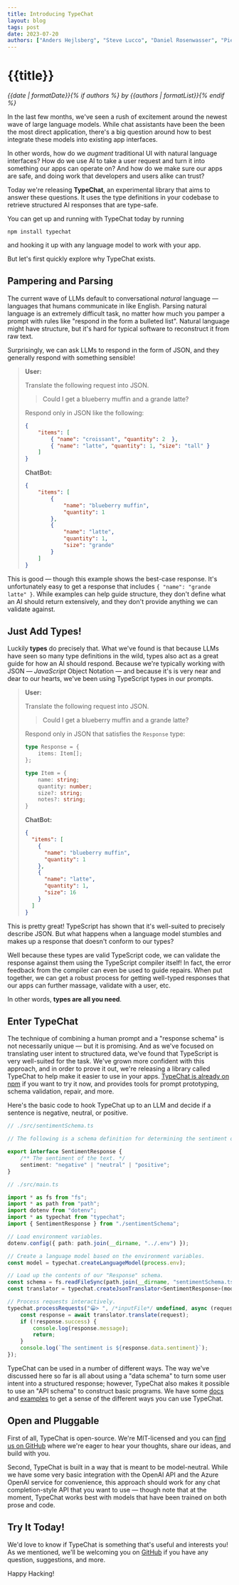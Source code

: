 ```yaml
---
title: Introducing TypeChat
layout: blog
tags: post
date: 2023-07-20
authors: ["Anders Hejlsberg", "Steve Lucco", "Daniel Rosenwasser", "Pierce Boggan", "Umesh Madan", "Mike Hopcroft", "Gayathri Chandrasekaran"]
---
```


# {{title}}

*{{date | formatDate}}{% if authors %} by {{authors | formatList}}{% endif %}*

In the last few months, we've seen a rush of excitement around the newest wave of large language models.
While chat assistants have been the been the most direct application, there's a big question around how to best integrate these models into existing app interfaces.

In other words, how do we *augment* traditional UI with natural language interfaces?
How do we use AI to take a user request and turn it into something our apps can operate on?
And how do we make sure our apps are safe, and doing work that developers and users alike can trust?

Today we're releasing **TypeChat**, an experimental library that aims to answer these questions.
It uses the type definitions in your codebase to retrieve structured AI responses that are type-safe.

You can get up and running with TypeChat today by running

```
npm install typechat
```

and hooking it up with any language model to work with your app.

But let's first quickly explore why TypeChat exists.

## Pampering and Parsing

The current wave of LLMs default to conversational *natural* language — languages that humans communicate in like English.
Parsing natural language is an extremely difficult task, no matter how much you pamper a prompt with rules like "respond in the form a bulleted list".
Natural language might have structure, but it's hard for typical software to reconstruct it from raw text.

Surprisingly, we can ask LLMs to respond in the form of JSON, and they generally respond with something sensible!

> **User:**
> 
> Translate the following request into JSON.
> 
> > Could I get a blueberry muffin and a grande latte?
> 
> Respond only in JSON like the following:
> 
> ```json
> {
>     "items": [
>         { "name": "croissant", "quantity": 2  },
>         { "name": "latte", "quantity": 1, "size": "tall" }
>     ]
> }
> ```
> 
> **ChatBot:**
> 
> ```json
> {
>     "items": [
>         {
>             "name": "blueberry muffin",
>             "quantity": 1
>         },
>         {
>             "name": "latte",
>             "quantity": 1,
>             "size": "grande"
>         }
>     ]
> }
> ```

This is good — though this example shows the best-case response.
It's unfortunately easy to get a response that includes `{ "name": "grande latte" }`.
While examples can help guide structure, they don't define what an AI should return extensively, and they don't provide anything we can validate against.

## Just Add Types!

Luckily **types** do precisely that.
What we've found is that because LLMs have seen so many type definitions in the wild, types also act as a great guide for how an AI should respond.
Because we're typically working with JSON — *JavaScript* Object Notation — and because it's is very near and dear to our hearts, we've been using TypeScript types in our prompts.

> **User:**
> 
> Translate the following request into JSON.
> 
> > Could I get a blueberry muffin and a grande latte?
> 
> Respond only in JSON that satisfies the `Response` type:
> 
> ```ts
> type Response = {
>     items: Item[];
> };
> 
> type Item = {
>     name: string;
>     quantity: number;
>     size?: string;
>     notes?: string;
> }
> ```
>
> **ChatBot:**
>
> ```json
> {
>   "items": [
>     {
>       "name": "blueberry muffin",
>       "quantity": 1
>     },
>     {
>       "name": "latte",
>       "quantity": 1,
>       "size": 16
>     }
>   ]
> }
> ```

This is pretty great!
TypeScript has shown that it's well-suited to precisely describe JSON.
But what happens when a language model stumbles and makes up a response that doesn't conform to our types?

Well because these types are valid TypeScript code, we can validate the response against them using the TypeScript compiler itself!
In fact, the error feedback from the compiler can even be used to guide repairs.
When put together, we can get a robust process for getting well-typed responses that our apps can further massage, validate with a user, etc.

In other words, **types are all you need**.

## Enter TypeChat

The technique of combining a human prompt and a "response schema" is not necessarily unique — but it is promising.
And as we've focused on translating user intent to structured data, we've found that TypeScript is very well-suited for the task.
We've grown more confident with this approach, and in order to prove it out, we're releasing a library called TypeChat to help make it easier to use in your apps.
[TypeChat is already on npm](https://npmjs.com/package/typechat) if you want to try it now, and provides tools for prompt prototyping, schema validation, repair, and more.

Here's the basic code to hook TypeChat up to an LLM and decide if a sentence is negative, neutral, or positive.

```ts
// ./src/sentimentSchema.ts

// The following is a schema definition for determining the sentiment of a some user input.

export interface SentimentResponse {
    /** The sentiment of the text. */
    sentiment: "negative" | "neutral" | "positive";
}
```

```ts
// ./src/main.ts

import * as fs from "fs";
import * as path from "path";
import dotenv from "dotenv";
import * as typechat from "typechat";
import { SentimentResponse } from "./sentimentSchema";

// Load environment variables.
dotenv.config({ path: path.join(__dirname, "../.env") });

// Create a language model based on the environment variables.
const model = typechat.createLanguageModel(process.env);

// Load up the contents of our "Response" schema.
const schema = fs.readFileSync(path.join(__dirname, "sentimentSchema.ts"), "utf8");
const translator = typechat.createJsonTranslator<SentimentResponse>(model, schema, "SentimentResponse");

// Process requests interactively.
typechat.processRequests("😀> ", /*inputFile*/ undefined, async (request) => {
    const response = await translator.translate(request);
    if (!response.success) {
        console.log(response.message);
        return;
    }
    console.log(`The sentiment is ${response.data.sentiment}`);
});
```

TypeChat can be used in a number of different ways.
The way we've discussed here so far is all about using a "data schema" to turn some user intent into a structured response;
however, TypeChat also makes it possible to use an "API schema" to construct basic programs.
We have some [docs](/docs/) and [examples](/docs/examples/) to get a sense of the different ways you can use TypeChat.

## Open and Pluggable

First of all, TypeChat is open-source.
We're MIT-licensed and you can [find us on GitHub](https://github.com/Microsoft/TypeChat) where we're eager to hear your thoughts, share our ideas, and build with you.

Second, TypeChat is built in a way that is meant to be model-neutral.
While we have some very basic integration with the OpenAI API and the Azure OpenAI service for convenience, this approach should work for any chat completion-style API that you want to use — though note that at the moment, TypeChat works best with models that have been trained on both prose and code.

## Try It Today!

We'd love to know if TypeChat is something that's useful and interests you!
As we mentioned, we'll be welcoming you on [GitHub](https://github.com/Microsoft/TypeChat) if you have any question, suggestions, and more.

Happy Hacking!
